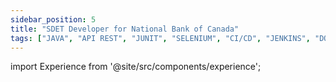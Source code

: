 ```yaml
---
sidebar_position: 5
title: "SDET Developer for National Bank of Canada"
tags: ["JAVA", "API REST", "JUNIT", "SELENIUM", "CI/CD", "JENKINS", "DOCKER", "GIT", "BITBUCKET", "KAFKA", "MQ", "SWAGGER", "GHERKIN", "XML", "INTELLIJ"]
---
```


import Experience from '@site/src/components/experience';

<Experience title={frontMatter.title} />
